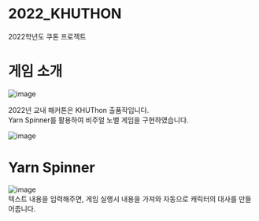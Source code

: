 # 2022_KHUTHON
2022학년도 쿠톤 프로젝트  

# 게임 소개
![image](https://user-images.githubusercontent.com/77709696/232688310-414e08a8-61e9-49fd-8daf-f0ce1e0db14e.png)  

2022년 교내 해커톤은 KHUThon 출품작입니다.  
Yarn Spinner를 활용하여 비주얼 노벨 게임을 구현하였습니다.  

![image](https://user-images.githubusercontent.com/77709696/232688370-cf8154bf-44dd-411d-86be-1d7193ac0026.png)

# Yarn Spinner
![image](https://user-images.githubusercontent.com/77709696/232695701-147c0a89-1c63-4dce-b6e3-681236d435c7.png)  
텍스트 내용을 입력해주면, 게임 실행시 내용을 가져와 자동으로 캐릭터의 대사를 만들어줍니다.
